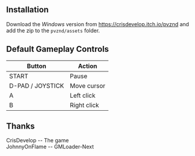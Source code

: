 ## Installation
Download the *Windows* version from https://crisdevelop.itch.io/pvznd and add the zip to the `pvznd/assets` folder.

## Default Gameplay Controls
| Button            | Action |
|--                 |--|
| START             | Pause |
| D-PAD / JOYSTICK  | Move cursor |
| A                 | Left click |
| B                 | Right click |

## Thanks
CrisDevelop -- The game  
JohnnyOnFlame -- GMLoader-Next  